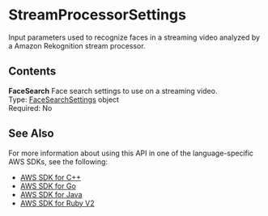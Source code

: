 # StreamProcessorSettings<a name="API_StreamProcessorSettings"></a>

Input parameters used to recognize faces in a streaming video analyzed by a Amazon Rekognition stream processor\.

## Contents<a name="API_StreamProcessorSettings_Contents"></a>

 **FaceSearch**   <a name="rekognition-Type-StreamProcessorSettings-FaceSearch"></a>
Face search settings to use on a streaming video\.   
Type: [FaceSearchSettings](API_FaceSearchSettings.md) object  
Required: No

## See Also<a name="API_StreamProcessorSettings_SeeAlso"></a>

For more information about using this API in one of the language\-specific AWS SDKs, see the following:
+  [AWS SDK for C\+\+](https://docs.aws.amazon.com/goto/SdkForCpp/rekognition-2016-06-27/StreamProcessorSettings) 
+  [AWS SDK for Go](https://docs.aws.amazon.com/goto/SdkForGoV1/rekognition-2016-06-27/StreamProcessorSettings) 
+  [AWS SDK for Java](https://docs.aws.amazon.com/goto/SdkForJava/rekognition-2016-06-27/StreamProcessorSettings) 
+  [AWS SDK for Ruby V2](https://docs.aws.amazon.com/goto/SdkForRubyV2/rekognition-2016-06-27/StreamProcessorSettings) 